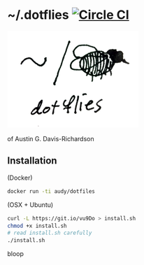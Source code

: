 # ~/.dotflies [![Circle CI](https://circleci.com/gh/audy/dotflies.svg?style=svg)](https://circleci.com/gh/audy/dotflies)

![~/. (fly)](./logo.png?raw=true)

of Austin G. Davis-Richardson

## Installation

(Docker)

```bash
docker run -ti audy/dotfiles
```

(OSX + Ubuntu)

```bash
curl -L https://git.io/vu9Do > install.sh
chmod +x install.sh
# read install.sh carefully
./install.sh
```

<abbr>bloop</abbr>

